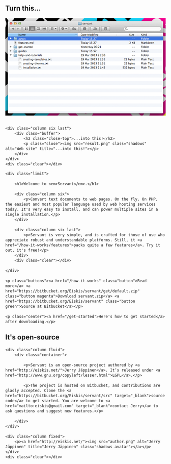 
<div class="showoff">
	<div class="column six">
		<div class="buffer">
			<h2 class="close-top">Turn this...</h2>
			<p class="close"><img src="files.png" class="shadows" alt="Files and folders" title="Turn this..."></p>
		</div>
	</div>

	<div class="column six last">
		<div class="buffer">
			<h2 class="close-top">...into this!</h2>
			<p class="close"><img src="result.png" class="shadows" alt="Web site" title="...into this!"></p>
		</div>
	</div>
	<div class="clear"></div>
</div>


<div class="intro">

	<div class="limit">

		<h1>Welcome to <em>Servant</em>.</h1>

		<div class="column six">
			<p>Convert text documents to web pages. On the fly. On PHP, the easiest and most popular language used by web hosting services today. It's very easy to install, and can power multiple sites in a single installation.</p>
		</div>

		<div class="column six last">
			<p>Servant is very simple, and is crafted for those of use who appreciate robust and understandable platforms. Still, it <a href="/how-it-works/features">packs quite a few features</a>. Try it out, it's free!</p>
		</div>
		<div class="clear"></div>

	</div>

	<p class="buttons"><a href="/how-it-works" class="button">Read more</a> <a href="https://bitbucket.org/Eiskis/servant/get/default.zip" class="button magenta">Download servant.zip</a> <a href="https://bitbucket.org/Eiskis/servant" class="button green">Source at Bitbucket</a></p>

	<p class="center"><a href="/get-started">Here's how to get started</a> after downloading.</p>

</div>



<div class="author limit">
	<h2>It's open-source</h2>

	<div class="column fluid">
		<div class="container">

			<p>Servant is an open-source project authored by <a href="http://eiskis.net/">Jerry Jäppinen</a>. It’s released under <a href="http://www.gnu.org/copyleft/lesser.html">LGPL</a>.</p>

			<p>The project is hosted on Bitbucket, and contributions are gladly accepted. Clone the <a href="https://bitbucket.org/Eiskis/servant/src" target="_blank">source code</a> to get started. You are welcome to <a href="mailto:eiskis@gmail.com" target="_blank">contact Jerry</a> to ask questions and suggest new features.</p>

		</div>
	</div>

	<div class="column fixed">
		<p><a href="http://eiskis.net/"><img src="author.png" alt="Jerry Jäppinen" title="Jerry Jäppinen" class="shadows avatar"></a></p>
	</div>
	<div class="clear"></div>

</div>
